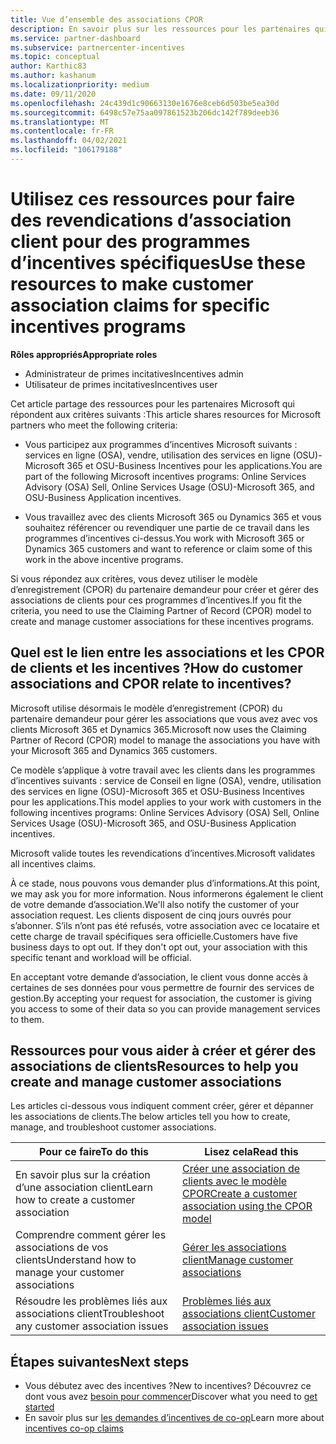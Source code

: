 ```yaml
---
title: Vue d’ensemble des associations CPOR
description: En savoir plus sur les ressources pour les partenaires qui ont besoin d’associer les clients à des programmes d’incentives spécifiques par le biais du modèle d’enregistrement (CPOR) du partenaire demandeur.
ms.service: partner-dashboard
ms.subservice: partnercenter-incentives
ms.topic: conceptual
author: Karthic83
ms.author: kashanum
ms.localizationpriority: medium
ms.date: 09/11/2020
ms.openlocfilehash: 24c439d1c90663130e1676e8ceb6d503be5ea30d
ms.sourcegitcommit: 6498c57e75aa097861523b206dc142f789deeb36
ms.translationtype: MT
ms.contentlocale: fr-FR
ms.lasthandoff: 04/02/2021
ms.locfileid: "106179188"
---
```

# <a name="use-these-resources-to-make-customer-association-claims-for-specific-incentives-programs"></a><span data-ttu-id="aaa23-103">Utilisez ces ressources pour faire des revendications d’association client pour des programmes d’incentives spécifiques</span><span class="sxs-lookup"><span data-stu-id="aaa23-103">Use these resources to make customer association claims for specific incentives programs</span></span>

<span data-ttu-id="aaa23-104">**Rôles appropriés**</span><span class="sxs-lookup"><span data-stu-id="aaa23-104">**Appropriate roles**</span></span>

- <span data-ttu-id="aaa23-105">Administrateur de primes incitatives</span><span class="sxs-lookup"><span data-stu-id="aaa23-105">Incentives admin</span></span>
- <span data-ttu-id="aaa23-106">Utilisateur de primes incitatives</span><span class="sxs-lookup"><span data-stu-id="aaa23-106">Incentives user</span></span>

<span data-ttu-id="aaa23-107">Cet article partage des ressources pour les partenaires Microsoft qui répondent aux critères suivants :</span><span class="sxs-lookup"><span data-stu-id="aaa23-107">This article shares resources for Microsoft partners who meet the following criteria:</span></span>

- <span data-ttu-id="aaa23-108">Vous participez aux programmes d’incentives Microsoft suivants : services en ligne (OSA), vendre, utilisation des services en ligne (OSU)-Microsoft 365 et OSU-Business Incentives pour les applications.</span><span class="sxs-lookup"><span data-stu-id="aaa23-108">You are part of the following Microsoft incentives programs: Online Services Advisory (OSA) Sell, Online Services Usage (OSU)-Microsoft 365, and OSU-Business Application incentives.</span></span>

- <span data-ttu-id="aaa23-109">Vous travaillez avec des clients Microsoft 365 ou Dynamics 365 et vous souhaitez référencer ou revendiquer une partie de ce travail dans les programmes d’incentives ci-dessus.</span><span class="sxs-lookup"><span data-stu-id="aaa23-109">You work with Microsoft 365 or Dynamics 365 customers and want to reference or claim some of this work in the above incentive programs.</span></span>

<span data-ttu-id="aaa23-110">Si vous répondez aux critères, vous devez utiliser le modèle d’enregistrement (CPOR) du partenaire demandeur pour créer et gérer des associations de clients pour ces programmes d’incentives.</span><span class="sxs-lookup"><span data-stu-id="aaa23-110">If you fit the criteria, you need to use the Claiming Partner of Record (CPOR) model to create and manage customer associations for these incentives programs.</span></span>
 
## <a name="how-do-customer-associations-and-cpor-relate-to-incentives"></a><span data-ttu-id="aaa23-111">Quel est le lien entre les associations et les CPOR de clients et les incentives ?</span><span class="sxs-lookup"><span data-stu-id="aaa23-111">How do customer associations and CPOR relate to incentives?</span></span>

<span data-ttu-id="aaa23-112">Microsoft utilise désormais le modèle d’enregistrement (CPOR) du partenaire demandeur pour gérer les associations que vous avez avec vos clients Microsoft 365 et Dynamics 365.</span><span class="sxs-lookup"><span data-stu-id="aaa23-112">Microsoft now uses the Claiming Partner of Record (CPOR) model to manage the associations you have with your Microsoft 365 and Dynamics 365 customers.</span></span>

<span data-ttu-id="aaa23-113">Ce modèle s’applique à votre travail avec les clients dans les programmes d’incentives suivants : service de Conseil en ligne (OSA), vendre, utilisation des services en ligne (OSU)-Microsoft 365 et OSU-Business Incentives pour les applications.</span><span class="sxs-lookup"><span data-stu-id="aaa23-113">This model applies to your work with customers in the following incentives programs: Online Services Advisory (OSA) Sell, Online Services Usage (OSU)-Microsoft 365, and OSU-Business Application incentives.</span></span>

<span data-ttu-id="aaa23-114">Microsoft valide toutes les revendications d’incentives.</span><span class="sxs-lookup"><span data-stu-id="aaa23-114">Microsoft validates all incentives claims.</span></span>

<span data-ttu-id="aaa23-115">À ce stade, nous pouvons vous demander plus d’informations.</span><span class="sxs-lookup"><span data-stu-id="aaa23-115">At this point, we may ask you for more information.</span></span> <span data-ttu-id="aaa23-116">Nous informerons également le client de votre demande d’association.</span><span class="sxs-lookup"><span data-stu-id="aaa23-116">We'll also notify the customer of your association request.</span></span> <span data-ttu-id="aaa23-117">Les clients disposent de cinq jours ouvrés pour s’abonner. S’ils n’ont pas été refusés, votre association avec ce locataire et cette charge de travail spécifiques sera officielle.</span><span class="sxs-lookup"><span data-stu-id="aaa23-117">Customers have five business days to opt out. If they don't opt out, your association with this specific tenant and workload will be official.</span></span>

<span data-ttu-id="aaa23-118">En acceptant votre demande d’association, le client vous donne accès à certaines de ses données pour vous permettre de fournir des services de gestion.</span><span class="sxs-lookup"><span data-stu-id="aaa23-118">By accepting your request for association, the customer is giving you access to some of their data so you can provide management services to them.</span></span> 

## <a name="resources-to-help-you-create-and-manage-customer-associations"></a><span data-ttu-id="aaa23-119">Ressources pour vous aider à créer et gérer des associations de clients</span><span class="sxs-lookup"><span data-stu-id="aaa23-119">Resources to help you create and manage customer associations</span></span>

<span data-ttu-id="aaa23-120">Les articles ci-dessous vous indiquent comment créer, gérer et dépanner les associations de clients.</span><span class="sxs-lookup"><span data-stu-id="aaa23-120">The below articles tell you how to create, manage, and troubleshoot customer associations.</span></span>

|  <span data-ttu-id="aaa23-121">**Pour ce faire**</span><span class="sxs-lookup"><span data-stu-id="aaa23-121">**To do this**</span></span>  |  <span data-ttu-id="aaa23-122">**Lisez cela**</span><span class="sxs-lookup"><span data-stu-id="aaa23-122">**Read this**</span></span>  |
|--------------|-----------|
| <span data-ttu-id="aaa23-123">En savoir plus sur la création d’une association client</span><span class="sxs-lookup"><span data-stu-id="aaa23-123">Learn how to create a customer association</span></span>  | [<span data-ttu-id="aaa23-124">Créer une association de clients avec le modèle CPOR</span><span class="sxs-lookup"><span data-stu-id="aaa23-124">Create a customer association using the CPOR model</span></span>](submit-osa-claim.md)  |
|<span data-ttu-id="aaa23-125">Comprendre comment gérer les associations de vos clients</span><span class="sxs-lookup"><span data-stu-id="aaa23-125">Understand how to manage your customer associations</span></span>  | [<span data-ttu-id="aaa23-126">Gérer les associations client</span><span class="sxs-lookup"><span data-stu-id="aaa23-126">Manage customer associations</span></span>](incentives-manage-customer-associations.md)  |
|<span data-ttu-id="aaa23-127">Résoudre les problèmes liés aux associations client</span><span class="sxs-lookup"><span data-stu-id="aaa23-127">Troubleshoot any customer association issues</span></span>  | [<span data-ttu-id="aaa23-128">Problèmes liés aux associations client</span><span class="sxs-lookup"><span data-stu-id="aaa23-128">Customer association issues</span></span>](incentives-customer-association-issues.md)  |

## <a name="next-steps"></a><span data-ttu-id="aaa23-129">Étapes suivantes</span><span class="sxs-lookup"><span data-stu-id="aaa23-129">Next steps</span></span>

- <span data-ttu-id="aaa23-130">Vous débutez avec des incentives ?</span><span class="sxs-lookup"><span data-stu-id="aaa23-130">New to incentives?</span></span> <span data-ttu-id="aaa23-131">Découvrez ce dont vous avez [besoin pour commencer](incentives-get-started-intro.md)</span><span class="sxs-lookup"><span data-stu-id="aaa23-131">Discover what you need to [get started](incentives-get-started-intro.md)</span></span>
- <span data-ttu-id="aaa23-132">En savoir plus sur [les demandes d’incentives de co-op](claims-overview.md)</span><span class="sxs-lookup"><span data-stu-id="aaa23-132">Learn more about [incentives co-op claims](claims-overview.md)</span></span>
